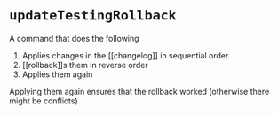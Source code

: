 # `updateTestingRollback`
A command that does the following

1. Applies changes in the [[changelog]] in sequential order
2. [[rollback]]s them in reverse order
3. Applies them again

Applying them again ensures that the rollback worked (otherwise there might be conflicts)

